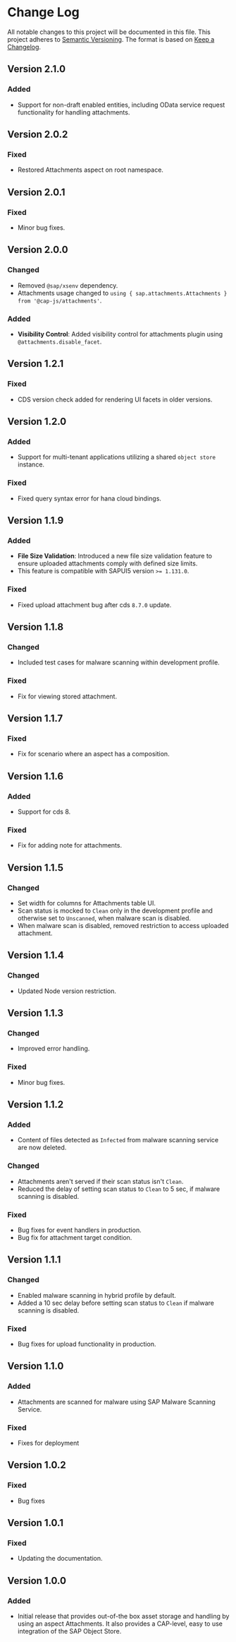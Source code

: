 # Change Log

All notable changes to this project will be documented in this file.
This project adheres to [Semantic Versioning](http://semver.org/).
The format is based on [Keep a Changelog](http://keepachangelog.com/).

## Version 2.1.0

### Added

- Support for non-draft enabled entities, including OData service request functionality for handling attachments.

## Version 2.0.2

### Fixed

- Restored Attachments aspect on root namespace.

## Version 2.0.1

### Fixed

- Minor bug fixes.

## Version 2.0.0

### Changed

- Removed `@sap/xsenv` dependency.
- Attachments usage changed to `using { sap.attachments.Attachments } from '@cap-js/attachments'`.

### Added

- **Visibility Control**: Added visibility control for attachments plugin using `@attachments.disable_facet`.

## Version 1.2.1

### Fixed

- CDS version check added for rendering UI facets in older versions.

## Version 1.2.0

### Added

- Support for multi-tenant applications utilizing a shared `object store` instance.

### Fixed

- Fixed query syntax error for hana cloud bindings.

## Version 1.1.9

### Added

- **File Size Validation**: Introduced a new file size validation feature to ensure uploaded attachments comply with defined size limits.
- This feature is compatible with SAPUI5 version `>= 1.131.0`.

### Fixed

- Fixed upload attachment bug after cds `8.7.0` update.

## Version 1.1.8

### Changed

- Included test cases for malware scanning within development profile.

### Fixed

- Fix for viewing stored attachment.

## Version 1.1.7

### Fixed

- Fix for scenario where an aspect has a composition.

## Version 1.1.6

### Added

- Support for cds 8.

### Fixed

- Fix for adding note for attachments.

## Version 1.1.5

### Changed

- Set width for columns for Attachments table UI.
- Scan status is mocked to `Clean` only in the development profile and otherwise set to `Unscanned`, when malware scan is disabled.
- When malware scan is disabled, removed restriction to access uploaded attachment.

## Version 1.1.4

### Changed

- Updated Node version restriction.

## Version 1.1.3

### Changed

- Improved error handling.

### Fixed

- Minor bug fixes.

## Version 1.1.2

### Added

- Content of files detected as `Infected` from malware scanning service are now deleted.

### Changed

- Attachments aren't served if their scan status isn't `Clean`.
- Reduced the delay of setting scan status to `Clean` to 5 sec, if malware scanning is disabled.

### Fixed

- Bug fixes for event handlers in production.
- Bug fix for attachment target condition.

## Version 1.1.1

### Changed

- Enabled malware scanning in hybrid profile by default.
- Added a 10 sec delay before setting scan status to `Clean` if malware scanning is disabled.

### Fixed

- Bug fixes for upload functionality in production.

## Version 1.1.0

### Added

- Attachments are scanned for malware using SAP Malware Scanning Service.

### Fixed

- Fixes for deployment

## Version 1.0.2

### Fixed

- Bug fixes

## Version 1.0.1

### Fixed

- Updating the documentation.

## Version 1.0.0

### Added

- Initial release that provides out-of-the box asset storage and handling by using an aspect Attachments. It also provides a CAP-level, easy to use integration of the SAP Object Store.
